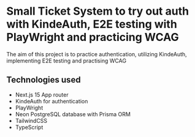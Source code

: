 # Small Ticket System to try out auth with KindeAuth, E2E testing with PlayWright and practicing WCAG

The aim of this project is to practice authentication, utilizing KindeAuth, implementing E2E testing and practising WCAG

## Technologies used

- Next.js 15 App router
- KindeAuth for authentication
- PlayWright
- Neon PostgreSQL database with Prisma ORM
- TailwindCSS
- TypeScript
